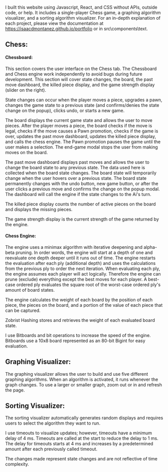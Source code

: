 I built this website using Javascript, React, and CSS without APIs, outside code, or help. It includes a single-player Chess game, a graphing algorithm visualizer, and a sorting algorithm visualizer. For an in-depth explanation of each project, please view the documentation at https://isaacdmontanez.github.io/portfolio or in src\components\text. <br/>

## Chess:<br />

#### Chessboard:<br />

This section covers the user interface on the Chess tab. The Chessboard and Chess engine work independently to avoid bugs during future development. This section will cover state changes, the board, the past move dashboard, the killed piece display, and the game strength display (slider on the right). <br />

State changes can occur when the player moves a piece, upgrades a pawn, changes the game state to a previous state (and confirms/denies the state change on the popup), clicks undo, or starts a new game. <br />

The board displays the current game state and allows the user to move pieces. After the player moves a piece, the board checks if the move is legal, checks if the move causes a Pawn promotion, checks if the game is over, updates the past move dashboard, updates the killed piece display, and calls the chess engine. The Pawn promotion pauses the game until the user makes a selection. The end-game modal stops the user from making moves on the board. <br />

The past move dashboard displays past moves and allows the user to change the board state to any previous state. The data used here is collected when the board state changes. The board state will temporarily change when the user hovers over a previous state. The board state permanently changes with the undo button, new game button, or after the user clicks a previous move and confirms the change on the popup modal. The dashboard will call the engine if the state changes to the Ai's turn.<br />

The killed piece display counts the number of active pieces on the board and displays the missing pieces. <br />

The game strength display is the current strength of the game returned by the engine. <br />

#### Chess Engine:<br />

The engine uses a minimax algorithm with iterative deepening and alpha-beta pruning. In order words, the engine will start at a depth of one and reevaluate one depth deeper until it runs out of time. The engine restarts the evaluation after each ply (additional depth) and uses the calculations from the previous ply to order the next iteration. When evaluating each ply, the engine assumes each player will act logically. Therefore the engine can prune (exclude) everything except the best moves for each player. A best-case ordered ply evaluates the square root of the worst-case ordered ply's amount of board states. <br />

The engine calculates the weight of each board by the position of each piece, the pieces on the board, and a portion of the value of each piece that can be captured.<br />

Zobrist Hashing stores and retrieves the weight of each evaluated board state. <br />

I use Bitboards and bit operations to increase the speed of the engine. Bitboards use a 10x8 board represented as an 80-bit Bigint for easy evaluation.<br />

## Graphing Visualizer:<br />

The graphing visualizer allows the user to build and use five different graphing algorithms. When an algorithm is activated, it runs whenever the graph changes. To use a larger or smaller graph, zoom out or in and refresh the page.<br />

## Sorting Visualizer:<br />

The sorting visualizer automatically generates random displays and requires users to select the algorithm they want to run.<br />

I use timeouts to visualize updates; however, timeouts have a minimum delay of 4 ms. Timeouts are called at the start to reduce the delay to 1 ms. The delay for timeouts starts at 4 ms and increases by a predetermined amount after each previously called timeout.<br />

The changes made represent state changes and are not reflective of time complexity.<br />
